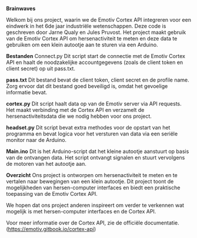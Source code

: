 **Brainwaves**

Welkom bij ons project, waarin we de Emotiv Cortex API integreren voor een eindwerk in het 6de jaar industriële wetenschappen. Deze code is geschreven door Jarne Qualy en Jules Pruvost. Het project maakt gebruik van de Emotiv Cortex API om hersenactiviteit te meten en deze data te gebruiken om een klein autootje aan te sturen via een Arduino.

**Bestanden**
Connect.py
Dit script start de connectie met de Emotiv Cortex API en haalt de noodzakelijke accountgegevens (zoals de client token en client secret) op uit pass.txt.

**pass.txt**
Dit bestand bevat de client token, client secret en de profile name. Zorg ervoor dat dit bestand goed beveiligd is, omdat het gevoelige informatie bevat.

**cortex.py**
Dit script haalt data op van de Emotiv server via API requests. Het maakt verbinding met de Cortex API en verzamelt de hersenactiviteitsdata die we nodig hebben voor ons project.

**headset.py**
Dit script bevat extra methodes voor de opstart van het programma en bevat logica voor het versturen van data via een seriële monitor naar de Arduino.

**Main.ino**
Dit is het Arduino-script dat het kleine autootje aanstuurt op basis van de ontvangen data. Het script ontvangt signalen en stuurt vervolgens de motoren van het autootje aan.

**Overzicht**
Ons project is ontworpen om hersenactiviteit te meten en te vertalen naar bewegingen van een klein autootje. Dit project toont de mogelijkheden van hersen-computer interfaces en biedt een praktische toepassing van de Emotiv Cortex API.

We hopen dat ons project anderen inspireert om verder te verkennen wat mogelijk is met hersen-computer interfaces en de Cortex API.

Voor meer informatie over de Cortex API, zie de officiële documentatie. (https://emotiv.gitbook.io/cortex-api)
